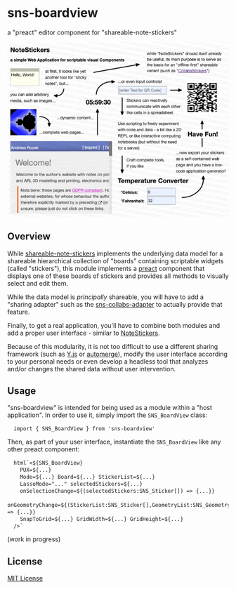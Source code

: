 # sns-boardview #

a "preact" editor component for "shareable-note-stickers"

![NoteStickers Screenshot](https://github.com/rozek/note-stickers/blob/main/screenshots/NoteStickers-Screenshot.png)

## Overview ##

While [shareable-note-stickers](https://github.com/rozek/shareable-note-stickers) implements the underlying data model for a shareable hierarchical collection of "boards" containing scriptable widgets (called "stickers"), this module implements a [preact](https://preactjs.com/) component that displays one of these boards of stickers and provides all methods to visually select and edit them.

While the data model is _principally_ shareable, you will have to add a "sharing adapter" such as the [sns-collabs-adapter](https://github.com/rozek/sns-collabs-adapter) to actually provide that feature.

Finally, to get a real application, you'll have to combine both modules and add a proper user interface - similar to [NoteStickers](https://github.com/rozek/note-stickers).

Because of this modularity, it is not too difficult to use a different sharing framework (such as [Y.js](https://github.com/yjs/yjs) or [automerge](https://github.com/automerge/automerge)), modify the user interface according to your personal needs or even develop a headless tool that analyzes and/or changes the shared data without user intervention.

## Usage ##

"sns-boardview" is intended for being used as a module within a "host application". In order to use it, simply import the `SNS_BoardView` class:

```
  import { SNS_BoardView } from 'sns-boardview'
```

Then, as part of your user interface, instantiate the `SNS_BoardView` like any other preact component:

```
  html`<${SNS_BoardView}
    PUX=${...}
    Mode=${...} Board=${...} StickerList=${...}
    LassoMode="..." selectedStickers=${...}
    onSelectionChange=${(selectedStickers:SNS_Sticker[]) => {...}}
    onGeometryChange=${(StickerList:SNS_Sticker[],GeometryList:SNS_Geometry[]) => {...}}
    SnapToGrid=${...} GridWidth=${...} GridHeight=${...}
  />`
```




(work in progress)

## License ##

[MIT License](LICENSE.md)

